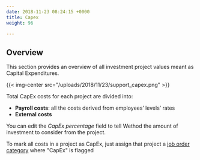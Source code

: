 ```yaml
---
date: 2018-11-23 08:24:15 +0000
title: Capex
weight: 96

---
```

## Overview

This section provides an overview of all investment project values meant as Capital Expenditures. 

{{< img-center src="/uploads/2018/11/23/support_capex.png" >}}

Total CapEx costs for each project are divided into:

* **Payroll costs**: all the costs derived from employees’ levels’ rates 
* **External costs** 

You can edit the _CapEx percentage_ field to tell Wethod the amount of investment to consider from the project.

To mark all costs in a project as CapEx, just assign that project a [job order category](http://support.wethod.com/settings/index/#company) where "CapEx" is flagged